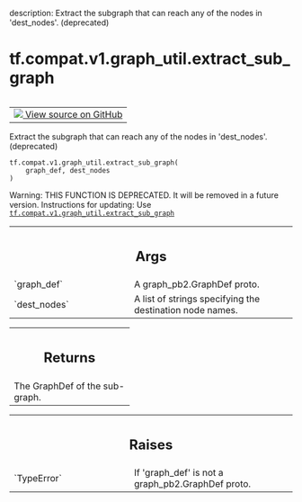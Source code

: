 description: Extract the subgraph that can reach any of the nodes in 'dest_nodes'. (deprecated)

<div itemscope itemtype="http://developers.google.com/ReferenceObject">
<meta itemprop="name" content="tf.compat.v1.graph_util.extract_sub_graph" />
<meta itemprop="path" content="Stable" />
</div>

# tf.compat.v1.graph_util.extract_sub_graph

<!-- Insert buttons and diff -->

<table class="tfo-notebook-buttons tfo-api nocontent" align="left">
<td>
  <a target="_blank" href="https://github.com/tensorflow/tensorflow/blob/r2.4/tensorflow/python/framework/graph_util_impl.py#L183-L221">
    <img src="https://www.tensorflow.org/images/GitHub-Mark-32px.png" />
    View source on GitHub
  </a>
</td>
</table>



Extract the subgraph that can reach any of the nodes in 'dest_nodes'. (deprecated)

<pre class="devsite-click-to-copy prettyprint lang-py tfo-signature-link">
<code>tf.compat.v1.graph_util.extract_sub_graph(
    graph_def, dest_nodes
)
</code></pre>



<!-- Placeholder for "Used in" -->

Warning: THIS FUNCTION IS DEPRECATED. It will be removed in a future version.
Instructions for updating:
Use <a href="../../../../tf/compat/v1/graph_util/extract_sub_graph.md"><code>tf.compat.v1.graph_util.extract_sub_graph</code></a>

<!-- Tabular view -->
 <table class="responsive fixed orange">
<colgroup><col width="214px"><col></colgroup>
<tr><th colspan="2"><h2 class="add-link">Args</h2></th></tr>

<tr>
<td>
`graph_def`
</td>
<td>
A graph_pb2.GraphDef proto.
</td>
</tr><tr>
<td>
`dest_nodes`
</td>
<td>
A list of strings specifying the destination node names.
</td>
</tr>
</table>



<!-- Tabular view -->
 <table class="responsive fixed orange">
<colgroup><col width="214px"><col></colgroup>
<tr><th colspan="2"><h2 class="add-link">Returns</h2></th></tr>
<tr class="alt">
<td colspan="2">
The GraphDef of the sub-graph.
</td>
</tr>

</table>



<!-- Tabular view -->
 <table class="responsive fixed orange">
<colgroup><col width="214px"><col></colgroup>
<tr><th colspan="2"><h2 class="add-link">Raises</h2></th></tr>

<tr>
<td>
`TypeError`
</td>
<td>
If 'graph_def' is not a graph_pb2.GraphDef proto.
</td>
</tr>
</table>

